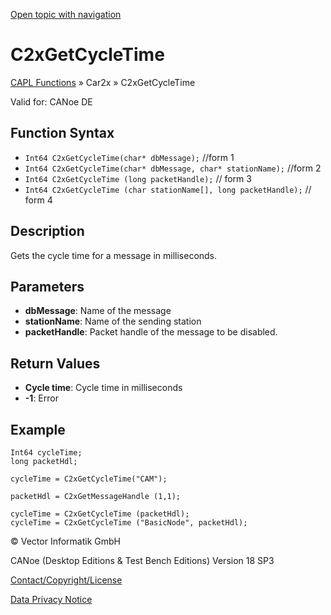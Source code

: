 [Open topic with navigation](../../../../../CANoeDEFamily.htm#Topics/CAPLFunctions/Car2x/Functions/CAPLfunctionC2xGetCycleTime.md)

# C2xGetCycleTime

[CAPL Functions](../../CAPLfunctions.md) » Car2x » C2xGetCycleTime

Valid for: CANoe DE

## Function Syntax

- `Int64 C2xGetCycleTime(char* dbMessage);` //form 1
- `Int64 C2xGetCycleTime(char* dbMessage, char* stationName);` //form 2
- `Int64 C2xGetCycleTime (long packetHandle);` // form 3
- `Int64 C2xGetCycleTime (char stationName[], long packetHandle);` // form 4

## Description

Gets the cycle time for a message in milliseconds.

## Parameters

- **dbMessage**: Name of the message
- **stationName**: Name of the sending station
- **packetHandle**: Packet handle of the message to be disabled.

## Return Values

- **Cycle time**: Cycle time in milliseconds
- **-1**: Error

## Example

```plaintext
Int64 cycleTime;
long packetHdl;

cycleTime = C2xGetCycleTime("CAM");

packetHdl = C2xGetMessageHandle (1,1);

cycleTime = C2xGetCycleTime (packetHdl);
cycleTime = C2xGetCycleTime ("BasicNode", packetHdl);
```

© Vector Informatik GmbH

CANoe (Desktop Editions & Test Bench Editions) Version 18 SP3

[Contact/Copyright/License](../../../Shared/ContactCopyrightLicense.md)

[Data Privacy Notice](https://www.vector.com/int/en/company/get-info/privacy-policy/)